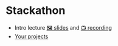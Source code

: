 # Stackathon

- Intro lecture [🖼️ slides](Intro%20to%20Stackathon.pdf) and [📺 recording](https://youtu.be/cbaldubvjlw)
- [Your projects](../all-your-projects#stackathon-projects)
